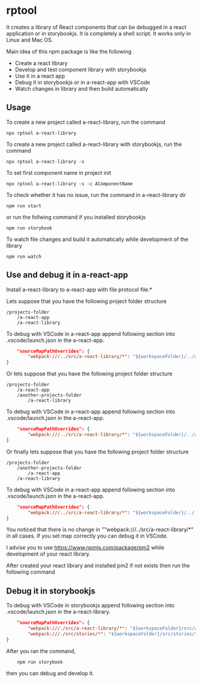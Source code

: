 # rptool

It creates a library of React components that can be debugged in a react application or in storybookjs. It is completely a shell script. It works only in Linux and Mac OS.

Main idea of this npm package is like the following

- Create a react library
- Develop and test component library with storybookjs
- Use it in a react app
- Debug it in storybookjs or in a-react-app with VSCode
- Watch changes in library and then build automatically
  
## Usage

To create a new project called a-react-library, run the command

```
npx rptool a-react-library
```

To create a new project called a-react-library with storybookjs, run the command

```
npx rptool a-react-library -s
```

To set first component name in project init
```
npx rptool a-react-library -s -c AComponentName
```

To check whether it has no issue, run the command in a-react-library dir
```
npm run start
```

or run the follwing command if you installed storybookjs
```
npm run storybook
```

To watch file changes and build it automatically while development of the library
```
npm run watch
```

## Use and debug it in a-react-app
Install a-react-library to a-react-app with file protocol file:*

Lets suppose that you have the following project folder structure
```
/projects-folder
    /a-react-app    
    /a-react-library
```

To debug with VSCode in a-react-app append following section into .vscode/launch.json in the a-react-app.

```json
    "sourceMapPathOverrides": {
        "webpack:///../src/a-react-library/*": "${workspaceFolder}/../a-react-library/src/a-react-library/*"
}
```

Or lets suppose that you have the following project folder structure
```
/projects-folder
    /a-react-app    
    /another-projects-folder
        /a-react-library
```

To debug with VSCode in a-react-app append following section into .vscode/launch.json in the a-react-app.

```json
    "sourceMapPathOverrides": {
        "webpack:///../src/a-react-library/*": "${workspaceFolder}/../another-projects-folder/a-react-library/src/a-react-library/*"
}
```

Or finally lets suppose that you have the following project folder structure
```
/projects-folder
    /another-projects-folder
        /a-react-app    
    /a-react-library
```

To debug with VSCode in a-react-app append following section into .vscode/launch.json in the a-react-app.

```json
    "sourceMapPathOverrides": {
        "webpack:///../src/a-react-library/*": "${workspaceFolder}/../../a-react-library/src/a-react-library/*"
}
```

You noticed that there is no change in ""webpack:///../src/a-react-library/*" in all cases. If you set map correctly you can debug it in VSCode.

I advise you to use https://www.npmjs.com/package/pm2 while development of your react library.

After created your react library and installed pm2 if not exists then run the following command

## Debug it in storybookjs
To debug with VSCode in storybookjs append following section into .vscode/launch.json in the a-react-library.

```json
    "sourceMapPathOverrides": {
        "webpack:///./src/a-react-library/*": "${workspaceFolder}/src/a-react-library/*",
        "webpack:///./src/stories/*": "${workspaceFolder}/src/stories/*"
}
```

After you ran the command,
```
    npm run storybook
```

then you can debug and develop it.